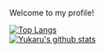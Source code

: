 Welcome to my profile!<br>

[![Top Langs](https://github-readme-stats.vercel.app/api/top-langs/?username=Yukaru-san&layout=compact&bg_color=30,e96443,904e95&title_color=fff&text_color=fff)](https://github.com/Yukaru-san/Yukaru-san)<br>
[![Yukaru's github stats](https://github-readme-stats.vercel.app/api?username=Yukaru-san&count_private=true&bg_color=30,e96443,904e95&title_color=fff&text_color=fff)](https://github.com/Yukaru-san/Yukaru-san)

